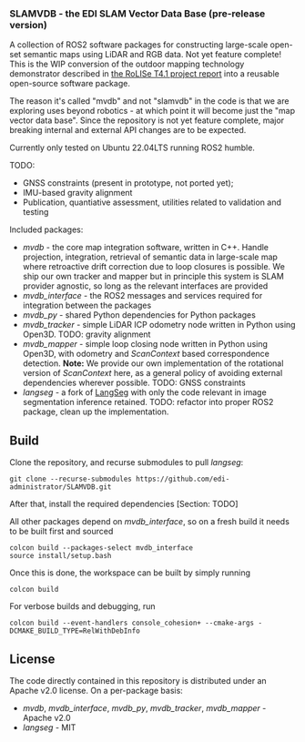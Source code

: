 ### SLAMVDB - the EDI SLAM Vector Data Base (pre-release version)

A collection of ROS2 software packages for constructing large-scale open-set semantic maps using LiDAR and RGB data. Not yet feature complete! This is the WIP conversion of the outdoor mapping technology demonstrator described in [the RoLISe T4.1 project report](http://edi.lv/RoLISe_T4_1) into a reusable open-source software package.

The reason it's called "mvdb" and not "slamvdb" in the code is that we are exploring uses beyond robotics - at which point it will become just the "map vector data base". Since the repository is not yet feature complete, major breaking internal and external API changes are to be expected.

Currently only tested on Ubuntu 22.04LTS running ROS2 humble.

TODO:
* GNSS constraints (present in prototype, not ported yet);
* IMU-based gravity alignment
* Publication, quantiative assessment, utilities related to validation and testing

Included packages:
* *mvdb* - the core map integration software, written in C++. Handle projection, integration, retrieval of semantic data in large-scale map where retroactive drift correction due to loop closures is possible. We ship our own tracker and mapper but in principle this system is SLAM provider agnostic, so long as the relevant interfaces are provided
* *mvdb_interface* - the ROS2 messages and services required for integration between the packages
* *mvdb_py* - shared Python dependencies for Python packages
* *mvdb_tracker* - simple LiDAR ICP odometry node written in Python using Open3D. TODO: gravity alignment
* *mvdb_mapper* - simple loop closing node written in Python using Open3D, with odometry and *ScanContext* based correspondence detection. **Note:** We provide our own implementation of the rotational version of *ScanContext* here, as a general policy of avoiding external dependencies wherever possible. TODO: GNSS constraints
* *langseg* - a fork of [LangSeg](https://github.com/isl-org/lang-seg/tree/65c0a0978fa2e562cda695afed1554c63ec35cb) with only the code relevant in image segmentation inference retained. TODO: refactor into proper ROS2 package, clean up the implementation.


## Build

Clone the repository, and recurse submodules to pull *langseg*:

```{bash}
git clone --recurse-submodules https://github.com/edi-administrator/SLAMVDB.git
```

After that, install the required dependencies [Section: TODO]

All other packages depend on *mvdb_interface*, so on a fresh build it needs to be built first and sourced

```{bash}
colcon build --packages-select mvdb_interface
source install/setup.bash
```

Once this is done, the workspace can be built by simply running

```{bash}
colcon build
```

For verbose builds and debugging, run

```{bash}
colcon build --event-handlers console_cohesion+ --cmake-args -DCMAKE_BUILD_TYPE=RelWithDebInfo
```

## License
The code directly contained in this repository is distributed under an Apache v2.0 license. On a per-package basis:
* *mvdb*, *mvdb_interface*, *mvdb_py*, *mvdb_tracker*, *mvdb_mapper* - Apache v2.0
* *langseg* - MIT
